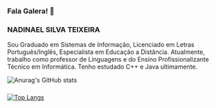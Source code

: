 ### Fala Galera! 👋

### NADINAEL SILVA TEIXEIRA
Sou Graduado em Sistemas de Informação, Licenciado em Letras Português/Inglês, Especialista em Educação a Distância.
Atualmente, trabalho como professor de Linguagens e do Ensino Profissionalizante Técnico em Informática.
Tenho estudado C++ e Java ultimamente.


![Anurag's GitHub stats](https://github-readme-stats.vercel.app/api?username=nadinael&show_icons=true&theme=shades-of-purple) 
###
[![Top Langs](https://github-readme-stats.vercel.app/api/top-langs/?username=nadinael)](https://github.com/nyannakano/github-readme-stats)
